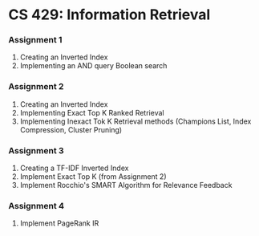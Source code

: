 # CS 429: Information Retrieval


### Assignment 1
1. Creating an Inverted Index
2. Implementing an AND query Boolean search

### Assignment 2
1. Creating an Inverted Index
2. Implementing Exact Top K Ranked Retrieval
3. Implementing Inexact Tok K Retrieval methods (Champions List, Index Compression, Cluster Pruning)

### Assignment 3
1. Creating a TF-IDF Inverted Index
2. Implement Exact Top K (from Assignment 2)
3. Implement Rocchio's SMART Algorithm for Relevance Feedback

### Assignment 4
1. Implement PageRank IR
